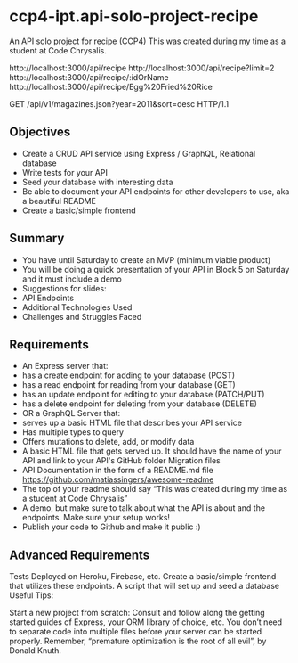 # ccp4-ipt.api-solo-project-recipe

An API solo project for recipe (CCP4)
This was created during my time as a student at Code Chrysalis.

http://localhost:3000/api/recipe
http://localhost:3000/api/recipe?limit=2
http://localhost:3000/api/recipe/:idOrName
http://localhost:3000/api/recipe/Egg%20Fried%20Rice

GET /api/v1/magazines.json?year=2011&sort=desc HTTP/1.1

## Objectives

- Create a CRUD API service using Express / GraphQL, Relational database
- Write tests for your API
- Seed your database with interesting data
- Be able to document your API endpoints for other developers to use, aka a beautiful README
- Create a basic/simple frontend

## Summary

- You have until Saturday to create an MVP (minimum viable product)
- You will be doing a quick presentation of your API in Block 5 on Saturday and it must include a demo
- Suggestions for slides:
- API Endpoints
- Additional Technologies Used
- Challenges and Struggles Faced

## Requirements

- An Express server that:
- has a create endpoint for adding to your database (POST)
- has a read endpoint for reading from your database (GET)
- has an update endpoint for editing to your database (PATCH/PUT)
- has a delete endpoint for deleting from your database (DELETE)
- OR a GraphQL Server that:
- serves up a basic HTML file that describes your API service
- Has multiple types to query
- Offers mutations to delete, add, or modify data
- A basic HTML file that gets served up. It should have the name of your API and link to your API's GitHub folder
  Migration files
- API Documentation in the form of a README.md file https://github.com/matiassingers/awesome-readme
- The top of your readme should say “This was created during my time as a student at Code Chrysalis”
- A demo, but make sure to talk about what the API is about and the endpoints. Make sure your setup works!
- Publish your code to Github and make it public :)

## Advanced Requirements

Tests
Deployed on Heroku, Firebase, etc.
Create a basic/simple frontend that utilizes these endpoints.
A script that will set up and seed a database
Useful Tips:

Start a new project from scratch:
Consult and follow along the getting started guides of Express, your ORM library of choice, etc.
You don’t need to separate code into multiple files before your server can be started properly.
Remember, “premature optimization is the root of all evil”, by Donald Knuth.
